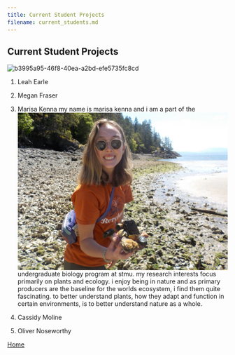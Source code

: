 ```yaml
---
title: Current Student Projects
filename: current_students.md
---
```

## Current Student Projects

![b3995a95-46f8-40ea-a2bd-efe5735fc8cd](https://github.com/mason-kulbaba/mason-kulbaba.github.io/assets/48602491/47ebebc2-a5b2-4036-84c9-52ec34d701bf)


1. Leah Earle

2. Megan Fraser

3. Marisa Kenna
   <img align="left" src="Photos/marisa.jpeg">
my name is marisa kenna and i am a part of the undergraduate biology program at stmu. my research interests focus primarily on plants and ecology. i enjoy being in nature and as primary producers are the baseline for the worlds ecosystem, i find them quite fascinating. to better understand plants, how they adapt and function in certain environments, is to better understand nature as a whole.

4. Cassidy Moline

5. Oliver Noseworthy 



[Home](index.md)
